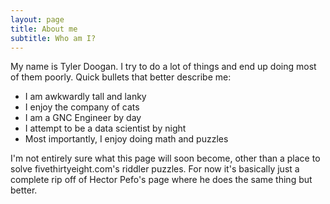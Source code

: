 ```yaml
---
layout: page
title: About me
subtitle: Who am I?
---
```


My name is Tyler Doogan. I try to do a lot of things and end up doing most of them poorly. Quick bullets that better describe me:

- I am awkwardly tall and lanky
- I enjoy the company of cats
- I am a GNC Engineer by day
- I attempt to be a data scientist by night
- Most importantly, I enjoy doing math and puzzles

I'm not entirely sure what this page will soon become, other than a place to solve fivethirtyeight.com's riddler puzzles. For now it's basically just a complete rip off of Hector Pefo's page where he does the same thing but better.
